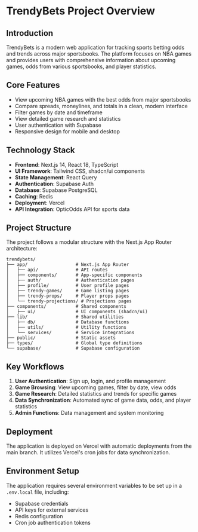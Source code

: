 # TrendyBets Project Overview

## Introduction

TrendyBets is a modern web application for tracking sports betting odds and trends across major sportsbooks. The platform focuses on NBA games and provides users with comprehensive information about upcoming games, odds from various sportsbooks, and player statistics.

## Core Features

- View upcoming NBA games with the best odds from major sportsbooks
- Compare spreads, moneylines, and totals in a clean, modern interface
- Filter games by date and timeframe
- View detailed game research and statistics
- User authentication with Supabase
- Responsive design for mobile and desktop

## Technology Stack

- **Frontend**: Next.js 14, React 18, TypeScript
- **UI Framework**: Tailwind CSS, shadcn/ui components
- **State Management**: React Query
- **Authentication**: Supabase Auth
- **Database**: Supabase PostgreSQL
- **Caching**: Redis
- **Deployment**: Vercel
- **API Integration**: OpticOdds API for sports data

## Project Structure

The project follows a modular structure with the Next.js App Router architecture:

```
trendybets/
├── app/                  # Next.js App Router
│   ├── api/              # API routes
│   ├── components/       # App-specific components
│   ├── auth/             # Authentication pages
│   ├── profile/          # User profile pages
│   ├── trendy-games/     # Game listing pages
│   ├── trendy-props/     # Player props pages
│   └── trendy-projections/ # Projections pages
├── components/           # Shared components
│   ├── ui/               # UI components (shadcn/ui)
├── lib/                  # Shared utilities
│   ├── db/               # Database functions
│   ├── utils/            # Utility functions
│   └── services/         # Service integrations
├── public/               # Static assets
├── types/                # Global type definitions
└── supabase/             # Supabase configuration
```

## Key Workflows

1. **User Authentication**: Sign up, login, and profile management
2. **Game Browsing**: View upcoming games, filter by date, view odds
3. **Game Research**: Detailed statistics and trends for specific games
4. **Data Synchronization**: Automated sync of game data, odds, and player statistics
5. **Admin Functions**: Data management and system monitoring

## Deployment

The application is deployed on Vercel with automatic deployments from the main branch. It utilizes Vercel's cron jobs for data synchronization.

## Environment Setup

The application requires several environment variables to be set up in a `.env.local` file, including:
- Supabase credentials
- API keys for external services
- Redis configuration
- Cron job authentication tokens
